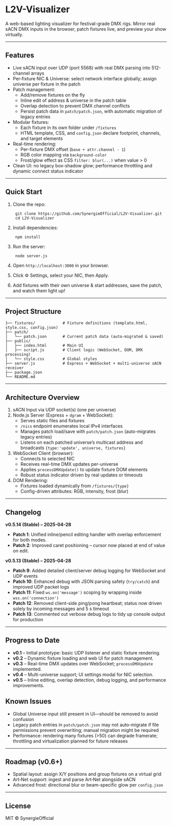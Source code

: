 # L2V-Visualizer

A web-based lighting visualizer for festival-grade DMX rigs. Mirror real sACN DMX inputs in the browser, patch fixtures live, and preview your show virtually.

---

## Features
- Live sACN input over UDP (port 5568) with real DMX parsing into 512-channel arrays
- Per‑fixture NIC & Universe: select network interface globally; assign universe per fixture in the patch
- Patch management:
  - Add/remove fixtures on the fly
  - Inline edit of address & universe in the patch table
  - Overlap detection to prevent DMX channel conflicts
  - Persist patch data in `patch/patch.json`, with automatic migration of legacy entries
- Modular fixtures:
  - Each fixture in its own folder under `/fixtures`
  - HTML template, CSS, and `config.json` declare footprint, channels, and target elements
- Real-time rendering:
  - Per-fixture DMX offset (`base + attr.channel - 1`)
  - RGB color mapping via `background-color`
  - Frost/glow effect as CSS `filter: blur(...)` when value > 0
- Clean UI: no legacy box-shadow glow; performance throttling and dynamic connect status indicator

---

## Quick Start

1. Clone the repo:

        git clone https://github.com/SynergieOfficial/L2V-Visualizer.git
        cd L2V-Visualizer

2. Install dependencies:

        npm install

3. Run the server:

        node server.js

4. Open `http://localhost:3000` in your browser.
5. Click ⚙️ Settings, select your NIC, then Apply.
6. Add fixtures with their own universe & start addresses, save the patch, and watch them light up!

---

## Project Structure

```
├── fixtures/            # Fixture definitions (template.html, style.css, config.json)
├── patch/
│   └── patch.json       # Current patch data (auto-migrated & saved)
├── public/
│   ├── index.html       # Main UI
│   ├── script.js        # Client logic (WebSocket, DOM, DMX processing)
│   └── style.css        # Global styles
├── server.js            # Express + WebSocket + multi-universe sACN receiver
├── package.json
└── README.md
```

---

## Architecture Overview

1. sACN Input via UDP socket(s) (one per universe)
2. Node.js Server (Express + `dgram` + WebSocket):
   - Serves static files and fixtures
   - `/nics` endpoint enumerates local IPv4 interfaces
   - Manages patch load/save with `patch/patch.json` (auto-migrates legacy entries)
   - Listens on each patched universe’s multicast address and broadcasts `{type:'update', universe, fixtures}`
3. WebSocket Client (browser):
   - Connects to selected NIC
   - Receives real-time DMX updates per-universe
   - Applies `processDMXUpdate()` to update fixture DOM elements
   - Robust status indicator driven by real updates or timeouts
4. DOM Rendering:
   - Fixtures loaded dynamically from `/fixtures/{type}`
   - Config-driven attributes: RGB, intensity, frost (blur)

---

## Changelog

**v0.5.14 (Stable) – 2025-04-28**
- **Patch 1**: Unified inline/pencil editing handler with overlap enforcement for both modes.
- **Patch 2**: Improved caret positioning – cursor now placed at end of value on edit.

**v0.5.13 (Stable) – 2025-04-28**
- **Patch 9**: Added detailed client/server debug logging for WebSocket and UDP events
- **Patch 10**: Enhanced debug with JSON parsing safety (`try/catch`) and improved UDP packet logs
- **Patch 11**: Fixed `ws.on('message')` scoping by wrapping inside `wss.on('connection')`
- **Patch 12**: Removed client-side ping/pong heartbeat; status now driven solely by incoming messages and 5 s timeout
- **Patch 13**: Commented out verbose debug logs to tidy up console output for production

---

## Progress to Date
- **v0.1** – Initial prototype: basic UDP listener and static fixture rendering.
- **v0.2** – Dynamic fixture loading and web UI for patch management.
- **v0.3** – Real-time DMX updates over WebSocket; `processDMXUpdate` implemented.
- **v0.4** – Multi-universe support; UI settings modal for NIC selection.
- **v0.5** – Inline editing, overlap detection, debug logging, and performance improvements.

## Known Issues
- Global Universe input still present in UI—should be removed to avoid confusion
- Legacy patch entries in `patch/patch.json` may not auto-migrate if file permissions prevent overwriting; manual migration might be required
- Performance: rendering many fixtures (>50) can degrade framerate; throttling and virtualization planned for future releases

---

## Roadmap (v0.6+)

- Spatial layout: assign X/Y positions and group fixtures on a virtual grid
- Art‑Net support: ingest and parse Art‑Net alongside sACN
- Advanced frost: directional blur or beam-specific glow per `config.json`

---

## License

MIT © SynergieOfficial

